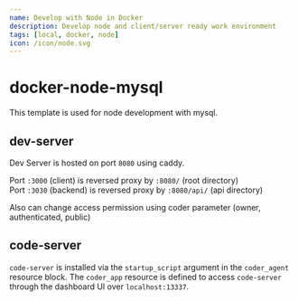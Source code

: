 ```yaml
---
name: Develop with Node in Docker
description: Develop node and client/server ready work environment
tags: [local, docker, node]
icon: /icon/node.svg
---
```


# docker-node-mysql

This template is used for node development with mysql.

## dev-server

Dev Server is hosted on port `8080` using caddy.

Port `:3000` (client) is reversed proxy by `:8080/` (root directory)  
Port `:3030` (backend) is reversed proxy by `:8080/api/` (api directory)

Also can change access permission using coder parameter (owner, authenticated, public)


## code-server

`code-server` is installed via the `startup_script` argument in the `coder_agent`
resource block. The `coder_app` resource is defined to access `code-server` through
the dashboard UI over `localhost:13337`.
